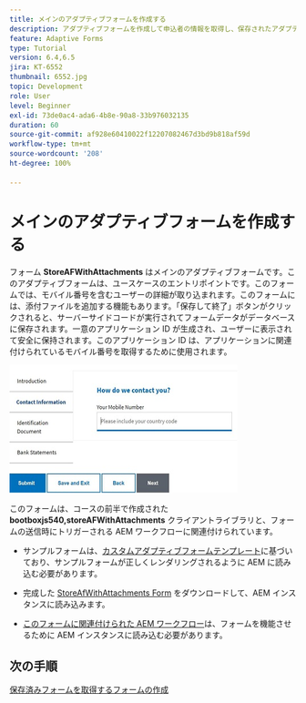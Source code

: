 ```yaml
---
title: メインのアダプティブフォームを作成する
description: アダプティブフォームを作成して申込者の情報を取得し、保存されたアダプティブフォームを取得する
feature: Adaptive Forms
type: Tutorial
version: 6.4,6.5
jira: KT-6552
thumbnail: 6552.jpg
topic: Development
role: User
level: Beginner
exl-id: 73de0ac4-ada6-4b8e-90a8-33b976032135
duration: 60
source-git-commit: af928e60410022f12207082467d3bd9b818af59d
workflow-type: tm+mt
source-wordcount: '208'
ht-degree: 100%

---
```


# メインのアダプティブフォームを作成する

フォーム **StoreAFWithAttachments** はメインのアダプティブフォームです。このアダプティブフォームは、ユースケースのエントリポイントです。このフォームでは、モバイル番号を含むユーザーの詳細が取り込まれます。このフォームには、添付ファイルを追加する機能もあります。「保存して終了」ボタンがクリックされると、サーバーサイドコードが実行されてフォームデータがデータベースに保存されます。一意のアプリケーション ID が生成され、ユーザーに表示されて安全に保持されます。このアプリケーション ID は、アプリケーションに関連付けられているモバイル番号を取得するために使用されます。

![メインのアプリケーションフォーム](assets/6552.JPG)

このフォームは、コースの前半で作成された **bootboxjs540,storeAFWithAttachments** クライアントライブラリと、フォームの送信時にトリガーされる AEM ワークフローに関連付けられています。


* サンプルフォームは、[カスタムアダプティブフォームテンプレート](assets/custom-template-with-page-component.zip)に基づいており、サンプルフォームが正しくレンダリングされるように AEM に読み込む必要があります。

* 完成した [StoreAfWithAttachments Form](assets/store-af-with-attachments-form.zip) をダウンロードして、AEM インスタンスに読み込みます。

* [このフォームに関連付けられた AEM ワークフロー](assets/workflow-model-store-af-with-attachments.zip)は、フォームを機能させるために AEM インスタンスに読み込む必要があります。


## 次の手順

[保存済みフォームを取得するフォームの作成](./retrieve-saved-form.md)